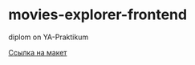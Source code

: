 # movies-explorer-frontend
diplom on YA-Praktikum

[Ссылка на макет](https://disk.yandex.ru/d/2qTLsdU_A5uyEQ)